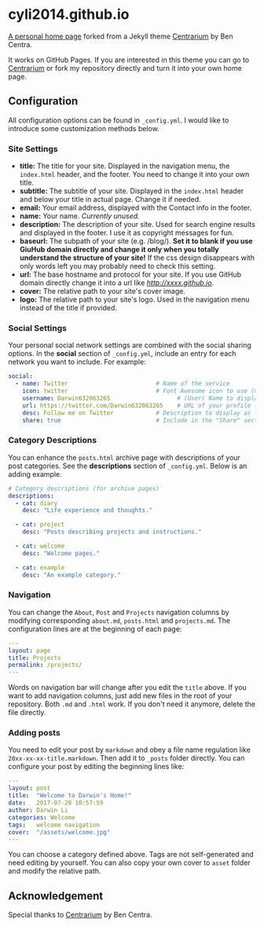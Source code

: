 # cyli2014.github.io

[A personal home page][homepage] forked from a Jekyll theme [Centrarium][centrarium] by Ben Centra. 

It works on GitHub Pages. If you are interested in this theme you can go to [Centrarium][centrarium-github] or fork my repository directly and turn it into your own home page.

## Configuration

All configuration options can be found in `_config.yml`. I would like to introduce some customization methods below.

### Site Settings

* __title:__ The title for your site. Displayed in the navigation menu, the `index.html` header, and the footer. You need to change it into your own title. 
* __subtitle:__ The subtitle of your site. Displayed in the `index.html` header and below your title in actual page. Change it if needed.
* __email:__ Your email address, displayed with the Contact info in the footer. 
* __name:__ Your name. _Currently unused._
* __description:__ The description of your site. Used for search engine results and displayed in the footer. I use it as copyright messages for fun.
* __baseurl:__ The subpath of your site (e.g. /blog/). __Set it to blank if you use GiuHub domain directly and change it only when you totally understand the structure of your site!__ If the css design disappears with only words left you may probably need to check this setting. 
* __url:__ The base hostname and protocol for your site. If you use GitHub domain directly change it into a url like _http://xxxx.github.io_.
* __cover:__ The relative path to your site's cover image.
* __logo:__ The relative path to your site's logo. Used in the navigation menu instead of the title if provided.

### Social Settings

Your personal social network settings are combined with the social sharing options. In the __social__ section of `_config.yml`, include an entry for each network you want to include. For example:

```yml
social:
  - name: Twitter                         # Name of the service
    icon: twitter                         # Font Awesome icon to use (minus fa- prefix)
    username: Darwin632063265                	# (User) Name to display in the footer link
    url: https://twitter.com/Darwin632063265	# URL of your profile (leave blank to not display in footer)
    desc: Follow me on Twitter            # Description to display as link title, etc
    share: true                           # Include in the "Share" section of posts
```

### Category Descriptions

You can enhance the `posts.html` archive page with descriptions of your post categories. See the __descriptions__ section of `_config.yml`. Below is an adding example.

```yml
# Category descriptions (for archive pages)
descriptions:
  - cat: diary
    desc: "Life experience and thoughts."

  - cat: project
    desc: "Posts describing projects and instructions."

  - cat: welcome
    desc: "Welcome pages."

  - cat: example
    desc: "An example category."
```

### Navigation

You can change the `About`, `Post` and `Projects` navigation columns by modifying corresponding `about.md`, `posts.html` and `projects.md`. The configuration lines are at the beginning of each page:

```yml
---
layout: page
title: Projects
permalink: /projects/
---
```

Words on navigation bar will change after you edit the `title` above. If you want to add navigation columns, just add new files in the root of your repository. Both `.md` and `.html` work. If you don't need it anymore, delete the file directly.

### Adding posts

You need to edit your post by `markdown` and obey a file name regulation like `20xx-xx-xx-title.markdown`. Then add it to `_posts` folder directly. You can configure your post by editing the beginning lines like:

```yml
---
layout: post
title:  "Welcome to Darwin's Home!"
date:   2017-07-28 10:57:59
author: Darwin Li
categories: Welcome
tags:	welcome navigation
cover:  "/assets/welcome.jpg"
---
```

You can choose a category defined above. Tags are not self-generated and need editing by yourself. You can also copy your own cover to `asset` folder and modify the relative path.

## Acknowledgement

Special thanks to [Centrarium][centrarium] by Ben Centra.

[homepage]:		https://cyli2014.github.io
[centrarium]:	http://bencentra.com/centrarium/
[centrarium-github]:	https://github.com/bencentra/centrarium